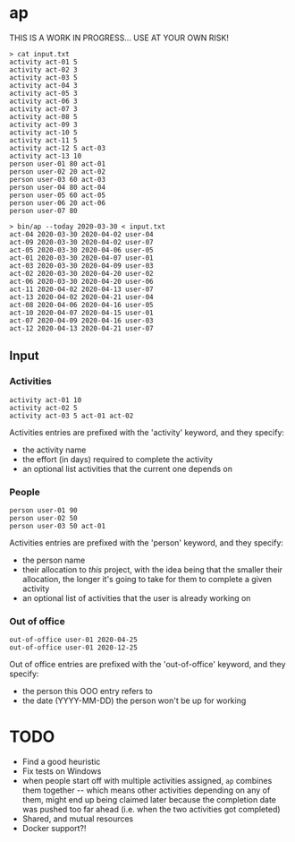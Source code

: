 # ap

THIS IS A WORK IN PROGRESS... USE AT YOUR OWN RISK!

    > cat input.txt
    activity act-01 5
    activity act-02 3
    activity act-03 5
    activity act-04 3
    activity act-05 3
    activity act-06 3
    activity act-07 3
    activity act-08 5
    activity act-09 3
    activity act-10 5
    activity act-11 5
    activity act-12 5 act-03
    activity act-13 10
    person user-01 80 act-01
    person user-02 20 act-02
    person user-03 60 act-03
    person user-04 80 act-04
    person user-05 60 act-05
    person user-06 20 act-06
    person user-07 80

    > bin/ap --today 2020-03-30 < input.txt
    act-04 2020-03-30 2020-04-02 user-04
    act-09 2020-03-30 2020-04-02 user-07
    act-05 2020-03-30 2020-04-06 user-05
    act-01 2020-03-30 2020-04-07 user-01
    act-03 2020-03-30 2020-04-09 user-03
    act-02 2020-03-30 2020-04-20 user-02
    act-06 2020-03-30 2020-04-20 user-06
    act-11 2020-04-02 2020-04-13 user-07
    act-13 2020-04-02 2020-04-21 user-04
    act-08 2020-04-06 2020-04-16 user-05
    act-10 2020-04-07 2020-04-15 user-01
    act-07 2020-04-09 2020-04-16 user-03
    act-12 2020-04-13 2020-04-21 user-07

## Input

### Activities

    activity act-01 10
    activity act-02 5
    activity act-03 5 act-01 act-02

Activities entries are prefixed with the 'activity' keyword, and they specify:

- the activity name
- the effort (in days) required to complete the activity
- an optional list activities that the current one depends on

### People

    person user-01 90
    person user-02 50
    person user-03 50 act-01

Activities entries are prefixed with the 'person' keyword, and they specify:

- the person name
- their allocation to _this_ project, with the idea being that the smaller their
  allocation, the longer it's going to take for them to complete a given
  activity
- an optional list of activities that the user is already working on

### Out of office

    out-of-office user-01 2020-04-25
    out-of-office user-01 2020-12-25

Out of office entries are prefixed with the 'out-of-office' keyword, and they
specify:

- the person this OOO entry refers to
- the date (YYYY-MM-DD) the person won't be up for working

# TODO

- Find a good heuristic
- Fix tests on Windows
- when people start off with multiple activities assigned, `ap` combines them
  together -- which means other activities depending on any of them, might end
  up being claimed later because the completion date was pushed too far ahead
  (i.e. when the two activities got completed)
- Shared, and mutual resources
- Docker support?!
